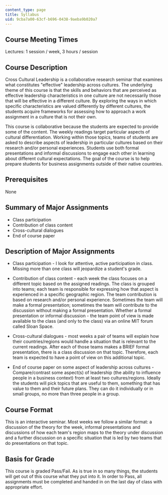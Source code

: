 ```yaml
---
content_type: page
title: Syllabus
uid: 9cba7a00-63cf-b696-0438-9aeba9b020a7
---
```


Course Meeting Times
--------------------

Lectures: 1 session / week, 3 hours / session

Course Description
------------------

Cross Cultural Leadership is a collaborative research seminar that examines what constitutes "effective" leadership across cultures. The underlying theme of this course is that the skills and behaviors that are perceived as effective leadership characteristics in one culture are not necessarily those that will be effective in a different culture. By exploring the ways in which specific characteristics are valued differently by different cultures, the students acquire frameworks for assessing how to approach a work assignment in a culture that is not their own.

This course is collaborative because the students are expected to provide some of the content. The weekly readings target particular aspects of cultural differentiation. Working within those topics, teams of students are asked to describe aspects of leadership in particular cultures based on their research and/or personal experiences. Students use both formal presentations and informal discussions to engage each other in learning about different cultural expectations. The goal of the course is to help prepare students for business assignments outside of their native countries.

Prerequisites
-------------

None

Summary of Major Assignments
----------------------------

*   Class participation
*   Contribution of class content
*   Cross-cultural dialogues
*   End of course paper

Description of Major Assignments
--------------------------------

*   Class participation - I look for attentive, active participation in class. Missing more than one class will jeopardize a student's grade.  
    
*   Contribution of class content - each week the class focuses on a different topic based on the assigned readings. The class is grouped into teams; each team is responsible for expressing how that aspect is experienced in a specific geographic region. The team contribution is based on research and/or personal experience. Sometimes the team will make a formal presentation; sometimes the team will contribute to the discussion without making a formal presentation. Whether a formal presentation or informal discussion - the team point of view is made available to the class (and only to the class) via an online MIT forum called Sloan Space.  
    
*   Cross-cultural dialogues - most weeks a pair of teams will explain how their countries/regions would handle a situation that is relevant to the current readings. After each of those teams makes a BRIEF formal presentation, there is a class discussion on that topic. Therefore, each team is expected to have a point of view on this additional topic.  
    
*   End of course paper on some aspect of leadership across cultures - Compare/contrast some aspect(s) of leadership (the ability to influence people in a business context) from at least two cultures/regions. Ideally the students will pick topics that are useful to them, something that has value to them and their future plans. They can do it individually or in small groups, no more than three people in a group.

Course Format
-------------

This is an interactive seminar. Most weeks we follow a similar format: a discussion of the theory for the week, informal presentations and discussions of how each team's region maps to the theory under discussion and a further discussion on a specific situation that is led by two teams that do presentations on that topic.

Basis for Grade
---------------

This course is graded Pass/Fail. As is true in so many things, the students will get out of this course what they put into it. In order to Pass, all assignments must be completed and handed in on the last day of class with appropriate effort.